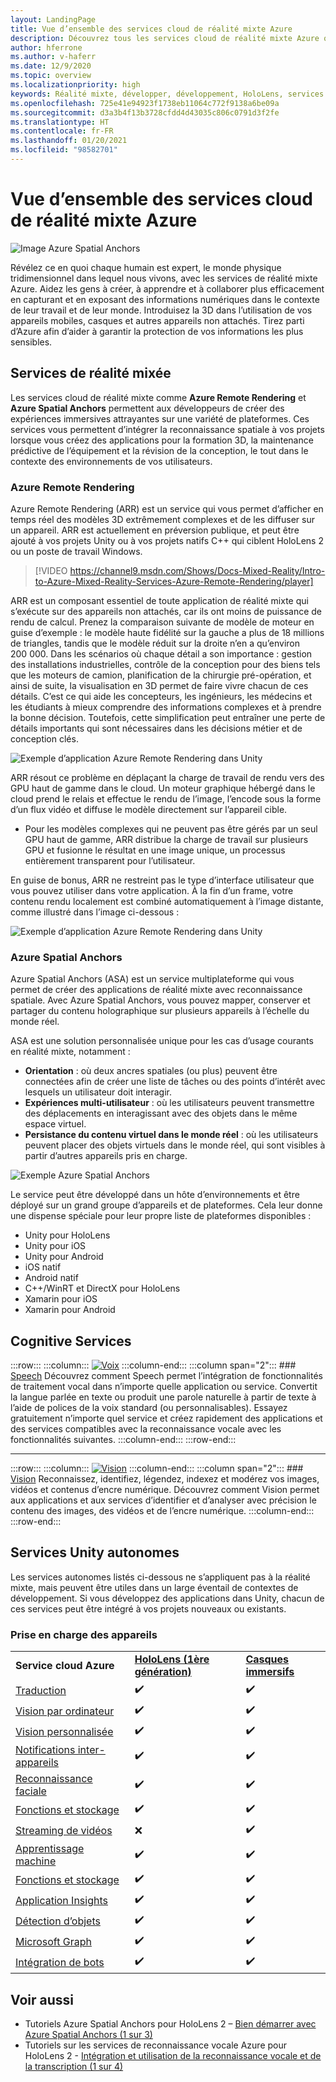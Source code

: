 ```yaml
---
layout: LandingPage
title: Vue d’ensemble des services cloud de réalité mixte Azure
description: Découvrez tous les services cloud de réalité mixte Azure que vous pouvez intégrer dans vos applications Unity ou Unreal.
author: hferrone
ms.author: v-haferr
ms.date: 12/9/2020
ms.topic: overview
ms.localizationpriority: high
keywords: Réalité mixte, développer, développement, HoloLens, services cloud, Azure, rendu à distance, ancres spatiales, cognitive services, cognition, unity, machine learning, traduction vocale, vision par ordinateur, Microsoft Graph
ms.openlocfilehash: 725e41e94923f1738eb11064c772f9138a6be09a
ms.sourcegitcommit: d3a3b4f13b3728cfdd4d43035c806c0791d3f2fe
ms.translationtype: HT
ms.contentlocale: fr-FR
ms.lasthandoff: 01/20/2021
ms.locfileid: "98582701"
---
```

# <a name="azure-mixed-reality-cloud-services-overview"></a>Vue d’ensemble des services cloud de réalité mixte Azure

![ Image Azure Spatial Anchors](../design/images/AzureSpatialAnchors.jpg)

Révélez ce en quoi chaque humain est expert, le monde physique tridimensionnel dans lequel nous vivons, avec les services de réalité mixte Azure. Aidez les gens à créer, à apprendre et à collaborer plus efficacement en capturant et en exposant des informations numériques dans le contexte de leur travail et de leur monde. Introduisez la 3D dans l’utilisation de vos appareils mobiles, casques et autres appareils non attachés. Tirez parti d’Azure afin d’aider à garantir la protection de vos informations les plus sensibles.

## <a name="mixed-reality-services"></a>Services de réalité mixée

Les services cloud de réalité mixte comme **Azure Remote Rendering** et **Azure Spatial Anchors** permettent aux développeurs de créer des expériences immersives attrayantes sur une variété de plateformes. Ces services vous permettent d’intégrer la reconnaissance spatiale à vos projets lorsque vous créez des applications pour la formation 3D, la maintenance prédictive de l’équipement et la révision de la conception, le tout dans le contexte des environnements de vos utilisateurs.

### <a name="azure-remote-rendering"></a>Azure Remote Rendering
Azure Remote Rendering (ARR) est un service qui vous permet d’afficher en temps réel des modèles 3D extrêmement complexes et de les diffuser sur un appareil. ARR est actuellement en préversion publique, et peut être ajouté à vos projets Unity ou à vos projets natifs C++ qui ciblent HoloLens 2 ou un poste de travail Windows.

> [!VIDEO https://channel9.msdn.com/Shows/Docs-Mixed-Reality/Intro-to-Azure-Mixed-Reality-Services-Azure-Remote-Rendering/player]

ARR est un composant essentiel de toute application de réalité mixte qui s’exécute sur des appareils non attachés, car ils ont moins de puissance de rendu de calcul. Prenez la comparaison suivante de modèle de moteur en guise d’exemple : le modèle haute fidélité sur la gauche a plus de 18 millions de triangles, tandis que le modèle réduit sur la droite n’en a qu’environ 200 000. Dans les scénarios où chaque détail a son importance : gestion des installations industrielles, contrôle de la conception pour des biens tels que les moteurs de camion, planification de la chirurgie pré-opération, et ainsi de suite, la visualisation en 3D permet de faire vivre chacun de ces détails. C’est ce qui aide les concepteurs, les ingénieurs, les médecins et les étudiants à mieux comprendre des informations complexes et à prendre la bonne décision. Toutefois, cette simplification peut entraîner une perte de détails importants qui sont nécessaires dans les décisions métier et de conception clés.

![Exemple d’application Azure Remote Rendering dans Unity](images/arr-engine.png)

ARR résout ce problème en déplaçant la charge de travail de rendu vers des GPU haut de gamme dans le cloud. Un moteur graphique hébergé dans le cloud prend le relais et effectue le rendu de l’image, l’encode sous la forme d’un flux vidéo et diffuse le modèle directement sur l’appareil cible. 

* Pour les modèles complexes qui ne peuvent pas être gérés par un seul GPU haut de gamme, ARR distribue la charge de travail sur plusieurs GPU et fusionne le résultat en une image unique, un processus entièrement transparent pour l’utilisateur. 

En guise de bonus, ARR ne restreint pas le type d’interface utilisateur que vous pouvez utiliser dans votre application. À la fin d’un frame, votre contenu rendu localement est combiné automatiquement à l’image distante, comme illustré dans l’image ci-dessous :

![Exemple d’application Azure Remote Rendering dans Unity](images/showcase-app.png)

### <a name="azure-spatial-anchors"></a>Azure Spatial Anchors
Azure Spatial Anchors (ASA) est un service multiplateforme qui vous permet de créer des applications de réalité mixte avec reconnaissance spatiale. Avec Azure Spatial Anchors, vous pouvez mapper, conserver et partager du contenu holographique sur plusieurs appareils à l’échelle du monde réel. 

ASA est une solution personnalisée unique pour les cas d’usage courants en réalité mixte, notamment :
* **Orientation** : où deux ancres spatiales (ou plus) peuvent être connectées afin de créer une liste de tâches ou des points d’intérêt avec lesquels un utilisateur doit interagir.
* **Expériences multi-utilisateur** : où les utilisateurs peuvent transmettre des déplacements en interagissant avec des objets dans le même espace virtuel.
* **Persistance du contenu virtuel dans le monde réel** : où les utilisateurs peuvent placer des objets virtuels dans le monde réel, qui sont visibles à partir d’autres appareils pris en charge.

![Exemple Azure Spatial Anchors](images/persistence.gif)

Le service peut être développé dans un hôte d’environnements et être déployé sur un grand groupe d’appareils et de plateformes. Cela leur donne une dispense spéciale pour leur propre liste de plateformes disponibles :
* Unity pour HoloLens
* Unity pour iOS
* Unity pour Android
* iOS natif
* Android natif
* C++/WinRT et DirectX pour HoloLens
* Xamarin pour iOS
* Xamarin pour Android

## <a name="cognitive-services"></a>Cognitive Services

:::row:::
    :::column:::
       [![Voix](../whats-new/images/speech.jpg)](/azure/cognitive-services/speech-service/)
    :::column-end:::
    :::column span="2":::
        ### <a name="speech"></a>[Speech](/azure/cognitive-services/speech-service/)
        Découvrez comment Speech permet l’intégration de fonctionnalités de traitement vocal dans n’importe quelle application ou service. Convertit la langue parlée en texte ou produit une parole naturelle à partir de texte à l’aide de polices de la voix standard (ou personnalisables). Essayez gratuitement n’importe quel service et créez rapidement des applications et des services compatibles avec la reconnaissance vocale avec les fonctionnalités suivantes.
    :::column-end:::
:::row-end:::

---

:::row:::
    :::column:::
       [![Vision](../whats-new/images/vision.jpg)](/azure/cognitive-services/computer-vision/)
    :::column-end:::
    :::column span="2":::
        ### <a name="vision"></a>[Vision](/azure/cognitive-services/computer-vision/)
        Reconnaissez, identifiez, légendez, indexez et modérez vos images, vidéos et contenus d’encre numérique. Découvrez comment Vision permet aux applications et aux services d’identifier et d’analyser avec précision le contenu des images, des vidéos et de l’encre numérique.
    :::column-end:::
:::row-end:::


## <a name="standalone-unity-services"></a>Services Unity autonomes

Les services autonomes listés ci-dessous ne s’appliquent pas à la réalité mixte, mais peuvent être utiles dans un large éventail de contextes de développement. Si vous développez des applications dans Unity, chacun de ces services peut être intégré à vos projets nouveaux ou existants.

### <a name="device-support"></a>Prise en charge des appareils
<table>
    <tr>
        <td><strong>Service cloud Azure</strong></td>
        <td><a href="/hololens/hololens1-hardware"><strong>HoloLens (1ère génération)</strong></a></td>
        <td><a href="../discover/immersive-headset-hardware-details.md"><strong>Casques immersifs</strong></a></td>
    </tr>
     <tr>
        <td><a href="unity/tutorials/mr-azure-301.md">Traduction</a></td>
        <td>✔️</td>
        <td>✔️</td>
    </tr>
    <tr>
        <td><a href="unity/tutorials/mr-azure-302.md">Vision par ordinateur</a></td>
        <td>✔️</td>
        <td>✔️</td>
    </tr>
    <tr>
        <td><a href="unity/tutorials/mr-azure-302b.md">Vision personnalisée</a></td>
        <td>✔️</td>
        <td>✔️</td>
    </tr>
    <tr>
        <td><a href="unity/tutorials/mr-azure-303.md">Notifications inter-appareils</a></td>
        <td>✔️</td>
        <td>✔️</td>
    </tr>
    <tr>
        <td><a href="unity/tutorials/mr-azure-304.md">Reconnaissance faciale</a></td>
        <td>✔️</td>
        <td>✔️</td>
    </tr>
    <tr>
        <td><a href="unity/tutorials/mr-azure-305.md">Fonctions et stockage</a></td>
        <td>✔️</td>
        <td>✔️</td>
    </tr>
    <tr>
        <td><a href="unity/tutorials/mr-azure-306.md">Streaming de vidéos</a></td>
        <td>❌</td>
        <td>✔️</td>
    </tr>
    <tr>
        <td><a href="unity/tutorials/mr-azure-307.md">Apprentissage machine</a></td>
        <td>✔️</td>
        <td>✔️</td>
    </tr>
    <tr>
        <td><a href="unity/tutorials/mr-azure-308.md"mr-azure-308.md">Fonctions et stockage</a></td>
        <td>✔️</td>
        <td>✔️</td>
    </tr>
    <tr>
        <td><a href="unity/tutorials/mr-azure-309.md">Application Insights</a></td>
        <td>✔️</td>
        <td>✔️</td>
    </tr>
    <tr>
        <td><a href="unity/tutorials/mr-azure-310.md">Détection d’objets</a></td>
        <td>✔️</td>
        <td>✔️</td>
    </tr>
    <tr>
        <td><a href="unity/tutorials/mr-azure-311.md">Microsoft Graph</a></td>
        <td>✔️</td>
        <td>✔️</td>
    </tr>
    <tr>
        <td><a href="unity/tutorials/mr-azure-312.md">Intégration de bots</a></td>
        <td>✔️</td>
        <td>✔️</td>
    </tr>
</table>

## <a name="see-also"></a>Voir aussi

* Tutoriels Azure Spatial Anchors pour HoloLens 2 – [Bien démarrer avec Azure Spatial Anchors (1 sur 3)](./unity/tutorials/mr-learning-asa-02.md)
* Tutoriels sur les services de reconnaissance vocale Azure pour HoloLens 2 - [Intégration et utilisation de la reconnaissance vocale et de la transcription (1 sur 4)](../develop/unity/tutorials/mrlearning-speechSDK-ch1.md)
